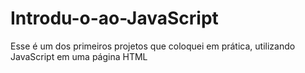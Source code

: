 # Introdu-o-ao-JavaScript
Esse é um dos primeiros projetos que coloquei em prática, utilizando JavaScript em uma página HTML
